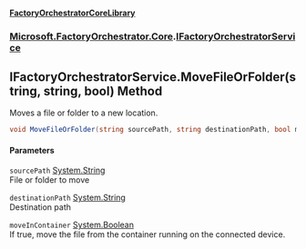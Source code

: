 #### [FactoryOrchestratorCoreLibrary](./FactoryOrchestratorCoreLibrary.md 'FactoryOrchestratorCoreLibrary')
### [Microsoft.FactoryOrchestrator.Core](./Microsoft-FactoryOrchestrator-Core.md 'Microsoft.FactoryOrchestrator.Core').[IFactoryOrchestratorService](./Microsoft-FactoryOrchestrator-Core-IFactoryOrchestratorService.md 'Microsoft.FactoryOrchestrator.Core.IFactoryOrchestratorService')
## IFactoryOrchestratorService.MoveFileOrFolder(string, string, bool) Method
Moves a file or folder to a new location.  
```csharp
void MoveFileOrFolder(string sourcePath, string destinationPath, bool moveInContainer=false);
```
#### Parameters
<a name='Microsoft-FactoryOrchestrator-Core-IFactoryOrchestratorService-MoveFileOrFolder(string_string_bool)-sourcePath'></a>
`sourcePath` [System.String](https://docs.microsoft.com/en-us/dotnet/api/System.String 'System.String')  
File or folder to move  
  
<a name='Microsoft-FactoryOrchestrator-Core-IFactoryOrchestratorService-MoveFileOrFolder(string_string_bool)-destinationPath'></a>
`destinationPath` [System.String](https://docs.microsoft.com/en-us/dotnet/api/System.String 'System.String')  
Destination path  
  
<a name='Microsoft-FactoryOrchestrator-Core-IFactoryOrchestratorService-MoveFileOrFolder(string_string_bool)-moveInContainer'></a>
`moveInContainer` [System.Boolean](https://docs.microsoft.com/en-us/dotnet/api/System.Boolean 'System.Boolean')  
If true, move the file from the container running on the connected device.  
  
